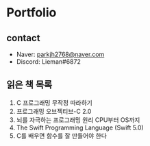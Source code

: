 Portfolio
=========

contact
-------
- Naver: parkjh2768@naver.com
- Discord: Lieman#6872

읽은 책 목록
------------
1. C 프로그래밍 무작정 따라하기
2. 프로그래밍 오브젝티브-C 2.0
3. 뇌를 자극하는 프로그래밍 원리 CPU부터 OS까지
4. The Swift Programming Language (Swift 5.0)
5. C를 배우면 함수를 잘 만들어야 한다
